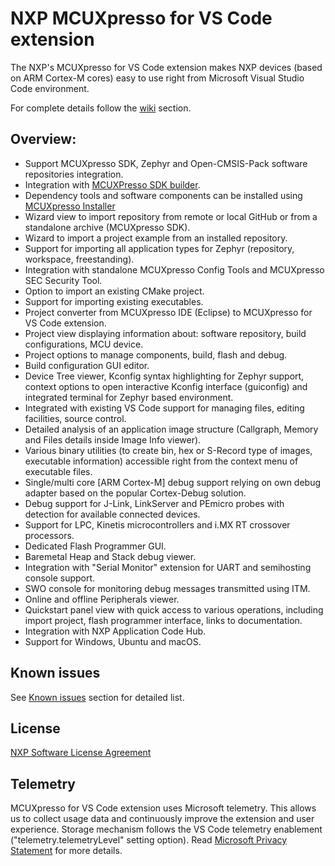 # NXP MCUXpresso for VS Code extension

The NXP's MCUXpresso for VS Code extension makes NXP devices (based on ARM Cortex-M cores) easy to use right from Microsoft Visual Studio Code environment.

For complete details follow the [wiki](https://github.com/nxp-mcuxpresso/vscode-for-mcux/wiki) section.

## Overview:

* Support MCUXpresso SDK, Zephyr and Open-CMSIS-Pack software repositories integration.
* Integration with [MCUXPresso SDK builder](https://mcuxpresso.nxp.com).
* Dependency tools and software components can be installed using [MCUXpresso Installer](https://github.com/nxp-mcuxpresso/vscode-for-mcux/wiki/Dependency-Installation)
* Wizard view to import repository from remote or local GitHub or from a standalone archive (MCUXpresso SDK).
* Wizard to import a project example from an installed repository.
* Support for importing all application types for Zephyr (repository, workspace, freestanding).
* Integration with standalone MCUXpresso Config Tools and MCUXpresso SEC Security Tool.
* Option to import an existing CMake project.
* Support for importing existing executables.
* Project converter from MCUXpresso IDE (Eclipse) to MCUXpresso for VS Code extension. 
* Project view displaying information about: software repository, build configurations, MCU device.
* Project options to manage components, build, flash and debug.
* Build configuration GUI editor.
* Device Tree viewer, Kconfig syntax highlighting for Zephyr support, context options to open interactive Kconfig interface (guiconfig) and integrated terminal for Zephyr based environment.
* Integrated with existing VS Code support for managing files, editing facilities, source control.
* Detailed analysis of an application image structure (Callgraph, Memory and Files details inside Image Info viewer).
* Various binary utilities (to create bin, hex or S-Record type of images, executable information) accessible right from the context menu of executable files.
* Single/multi core [ARM Cortex-M] debug support relying on own debug adapter based on the popular Cortex-Debug solution.
* Debug support for J-Link, LinkServer and PEmicro probes with detection for available connected devices.
* Support for LPC, Kinetis microcontrollers and i.MX RT crossover processors.
* Dedicated Flash Programmer GUI.
* Baremetal Heap and Stack debug viewer.
* Integration with "Serial Monitor" extension for UART and semihosting console support.
* SWO console for monitoring debug messages transmitted using ITM.
* Online and offline Peripherals viewer.
* Quickstart panel view with quick access to various operations, including import project, flash programmer interface, links to documentation.
* Integration with NXP Application Code Hub.
* Support for Windows, Ubuntu and macOS.

## Known issues

See [Known issues](https://github.com/nxp-mcuxpresso/vscode-for-mcux/blob/main/Known-Issues.md) section for detailed list.

## License

[NXP Software License Agreement](https://www.nxp.com/docs/en/disclaimer/LA_OPT_NXP_SW.html)

## Telemetry

MCUXpresso for VS Code extension uses Microsoft telemetry. This allows us to collect usage data and continuously improve the extension and user experience. Storage mechanism follows the VS Code telemetry enablement ("telemetry.telemetryLevel" setting option). Read [Microsoft Privacy Statement](https://privacy.microsoft.com/en-us/privacystatement) for more details.
